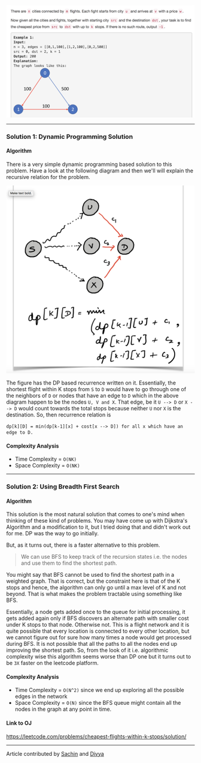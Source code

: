 <p align="center">
<img src="../../Images/Cheapest-Flight.png" width="600">
</p>

---
### Solution 1: Dynamic Programming Solution

#### Algorithm

There is a very simple dynamic programming based solution to this problem. Have a look at the following diagram and then we'll will explain the recursive relation for the problem.

<p align="center">
<img src="../../Images/DP-cheaptest-flight.png" width="600">
</p>

The figure has the DP based recurrence written on it. Essentially, the shortest flight within K stops from `S` to `D`
would have to go through one of the neighbors of `D` or nodes that have an edge to `D` which in the above diagram happen to
be the nodes `U, V and X`. That edge, be it `U --> D` or `X --> D` would count towards the total stops because neither `U` nor `X` is the destination. So, then recurrence relation is

```
dp[k][D] = min(dp[k-1][x] + cost[x --> D]) for all x which have an edge to D.
```

#### Complexity Analysis

* Time Complexity = `O(NK)`
* Space Complexity = `O(NK)`

---
### Solution 2: Using Breadth First Search

#### Algorithm

This solution is the most natural solution that comes to one's mind when thinking of these kind of problems. You may have come up with Dijkstra's Algorithm and a modification to it, but I tried doing that and didn't work out for me. DP was the way to go initially.

But, as it turns out, there is a faster alternative to this problem.

> We can use BFS to keep track of the recursion states i.e. the nodes and use them to find the shortest path.

You might say that BFS cannot be used to find the shortest path in a weighted graph. That is correct, but the constraint here is that of the K stops and hence, the algorithm can only go until a max level of K and not beyond. That is what makes the problem tractable using something like BFS.

Essentially, a node gets added once to the queue for initial processing, it gets added again only if BFS discovers an alternate path with smaller cost under K stops to that node. Otherwise not. This is a flight network and it is quite possible that every location is connected to every other location, but we cannot figure out for sure how many times a node would get processed during BFS. It is not possible that all the paths to all the nodes end up improving the shortest path. So, from the look of it i.e. algorithmic complexity wise this algorithm seems worse than DP one but it turns out to be `3X` faster on the leetcode platform.

#### Complexity Analysis

* Time Complexity = `O(N^2)` since we end up exploring all the possible edges in the network
* Space Complexity = `O(N)` since the BFS queue might contain all the nodes in the graph at any point in time.

#### Link to OJ

https://leetcode.com/problems/cheapest-flights-within-k-stops/solution/

---
Article contributed by [Sachin](https://github.com/edorado93) and [Divya](https://github.com/DivyaGodayal)
